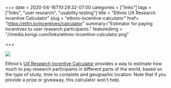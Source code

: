 +++
date = 2020-04-16T10:29:32-07:00
categories = ["links"]
tags = ["links", "user research", "usability testing"]
title = "Ethnio UX Research Incentive Calculator"
slug = "ethnio-incentive-calculator"
href= "https://ethn.io/incentives/calculator"
summary="Estimator for paying incentives to user research participants."
featuredimg = "//media.konigi.com/links/ethnio-incentive-calculator.png"


+++

<a href="https://ethn.io/incentives/calculator"><img src="//media.konigi.com/links/ethnio-incentive-calculator.png" /></a>

Ethnio's <a href="https://ethn.io/incentives/calculator">UX Research Incentive Calculator</a> provides a way to estimate how much to pay research participants in different parts of the world, based on the type of study, time to complete and geographic location. Note that if you provide a prize or giveaway, this calculator won't help.   
